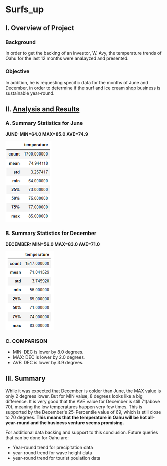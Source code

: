 # Surfs_up

## I. Overview of Project

### Background
In order to get the backing of an investor, W. Avy, the temperature trends of Oahu for the last 12 months were analayzed and presented.

### Objective
In addition, he is requesting specific data for the months of June and December, in order to determine if the surf and ice cream shop business is sustainable year-round.


## II. [Analysis and Results](SurfsUp_Challenge.ipynb)

### A. Summary Statistics for June

**JUNE: MIN=64.0  MAX=85.0  AVE=74.9**

![](analysis/June_Temp.PNG)

### B. Summary Statistics for December

**DECEMBER: MIN=56.0  MAX=83.0  AVE=71.0**

![](analysis/Dec_Temp.PNG)

### C. COMPARISON
- MIN: DEC is lower by 8.0 degrees.
- MAX: DEC is lower by 2.0 degrees.
- AVE: DEC is lower by 3.9 degrees.


## III. Summary

While it was expected that December is colder than June, the MAX value is only 2 degrees lower. But for MIN value, 8 degrees looks like a big difference. It is very good that the AVE value for December is still 71(above 70), meaning the low temperatures happen very few times. This is supported by the December's 25-Percentile value of 69, which is still close to 70 degrees. **This means that the temperature in Oahu will be hot all-year-round and the business venture seems promising.**

For additional data backing and support to this conclusion. Future queries that can be done for Oahu are:
- Year-round trend for precipitation data
- year-round trend for wave height data
- year-round trend for tourist poulation data
